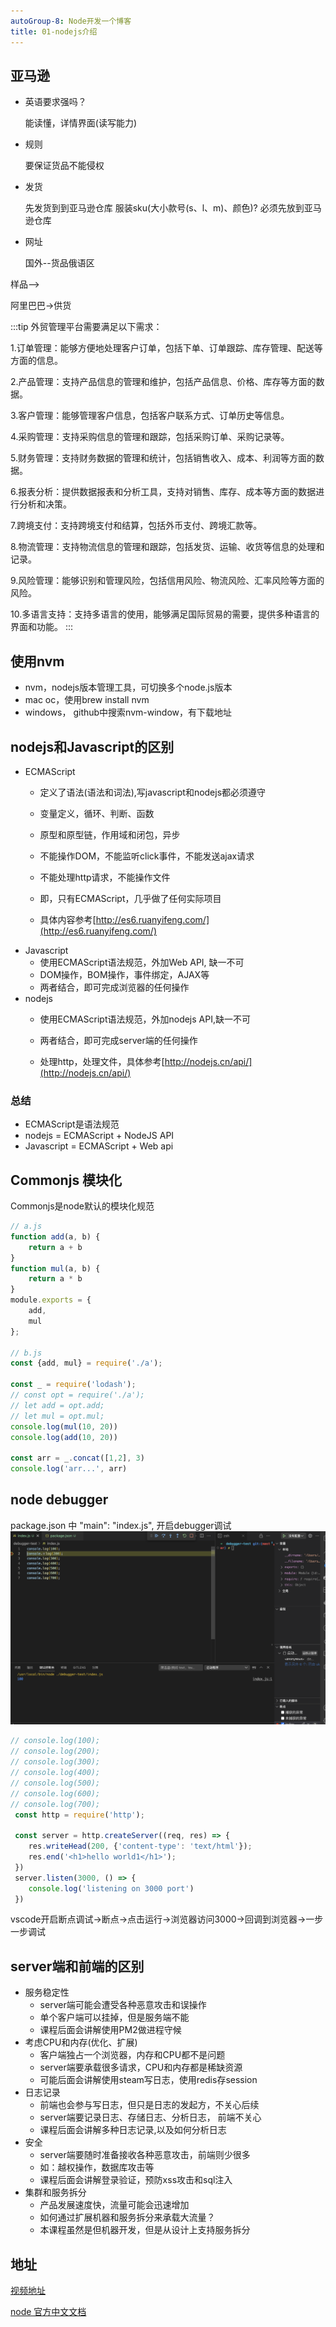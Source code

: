 ```yaml
---
autoGroup-8: Node开发一个博客
title: 01-nodejs介绍
---
```

## 亚马逊
- 英语要求强吗？

    能读懂，详情界面(读写能力)

- 规则

    要保证货品不能侵权

- 发货

    先发货到到亚马逊仓库  服装sku(大小款号(s、l、m)、颜色)? 必须先放到亚马逊仓库

- 网址

    国外--货品俄语区

样品-->

阿里巴巴->供货

:::tip
外贸管理平台需要满足以下需求：

1.订单管理：能够方便地处理客户订单，包括下单、订单跟踪、库存管理、配送等方面的信息。

2.产品管理：支持产品信息的管理和维护，包括产品信息、价格、库存等方面的数据。

3.客户管理：能够管理客户信息，包括客户联系方式、订单历史等信息。

4.采购管理：支持采购信息的管理和跟踪，包括采购订单、采购记录等。

5.财务管理：支持财务数据的管理和统计，包括销售收入、成本、利润等方面的数据。

6.报表分析：提供数据报表和分析工具，支持对销售、库存、成本等方面的数据进行分析和决策。

7.跨境支付：支持跨境支付和结算，包括外币支付、跨境汇款等。

8.物流管理：支持物流信息的管理和跟踪，包括发货、运输、收货等信息的处理和记录。

9.风险管理：能够识别和管理风险，包括信用风险、物流风险、汇率风险等方面的风险。

10.多语言支持：支持多语言的使用，能够满足国际贸易的需要，提供多种语言的界面和功能。
:::

## 使用nvm
- nvm，nodejs版本管理工具，可切换多个node.js版本
- mac oc，使用brew install nvm
- windows， github中搜索nvm-window，有下载地址

## nodejs和Javascript的区别
- ECMAScript
    - 定义了语法(语法和词法),写javascript和nodejs都必须遵守
    - 变量定义，循环、判断、函数
    - 原型和原型链，作用域和闭包，异步

    - 不能操作DOM，不能监听click事件，不能发送ajax请求
    - 不能处理http请求，不能操作文件
    - 即，只有ECMAScript，几乎做了任何实际项目
    - 具体内容参考[http://es6.ruanyifeng.com/](http://es6.ruanyifeng.com/)
- Javascript
    - 使用ECMAScript语法规范，外加Web API, 缺一不可
    - DOM操作，BOM操作，事件绑定，AJAX等
    - 两者结合，即可完成浏览器的任何操作
- nodejs
    - 使用ECMAScript语法规范，外加nodejs API,缺一不可
    - 两者结合，即可完成server端的任何操作

    - 处理http，处理文件，具体参考[http://nodejs.cn/api/](http://nodejs.cn/api/)

### 总结
- ECMAScript是语法规范
- nodejs = ECMAScript + NodeJS API
- Javascript = ECMAScript + Web api

## Commonjs 模块化
Commonjs是node默认的模块化规范
```js
// a.js
function add(a, b) {
    return a + b
}
function mul(a, b) {
    return a * b
}
module.exports = {
    add, 
    mul
};

// b.js
const {add, mul} = require('./a');

const _ = require('lodash');
// const opt = require('./a');
// let add = opt.add;
// let mul = opt.mul;
console.log(mul(10, 20))
console.log(add(10, 20))

const arr = _.concat([1,2], 3)
console.log('arr...', arr)
```

## node debugger
package.json 中 "main": "index.js",  开启debugger调试  
![debugger](./images/1.png)

```js
// console.log(100);
// console.log(200);
// console.log(300);
// console.log(400);
// console.log(500);
// console.log(600);
// console.log(700);
 const http = require('http');

 const server = http.createServer((req, res) => {
    res.writeHead(200, {'content-type': 'text/html'});
    res.end('<h1>hello world1</h1>');
 })
 server.listen(3000, () => {
    console.log('listening on 3000 port')
 })
```
vscode开启断点调试->断点->点击运行->浏览器访问3000->回调到浏览器->一步一步调试

## server端和前端的区别
- 服务稳定性
    - server端可能会遭受各种恶意攻击和误操作
    - 单个客户端可以挂掉，但是服务端不能
    - 课程后面会讲解使用PM2做进程守候
- 考虑CPU和内存(优化、扩展)
    - 客户端独占一个浏览器，内存和CPU都不是问题
    - server端要承载很多请求，CPU和内存都是稀缺资源
    - 可能后面会讲解使用steam写日志，使用redis存session
- 日志记录
    - 前端也会参与写日志，但只是日志的发起方，不关心后续
    - server端要记录日志、存储日志、分析日志， 前端不关心
    - 课程后面会讲解多种日志记录,以及如何分析日志
- 安全
    - server端要随时准备接收各种恶意攻击，前端则少很多
    - 如：越权操作，数据库攻击等
    - 课程后面会讲解登录验证，预防xss攻击和sql注入
- 集群和服务拆分
    - 产品发展速度快，流量可能会迅速增加
    - 如何通过扩展机器和服务拆分来承载大流量？
    - 本课程虽然是但机器开发，但是从设计上支持服务拆分

## 地址
[视频地址](https://www.youtube.com/watch?v=Lfef9uQo2pE&list=PL9nxfq1tlKKlhV1UzUmElRkxmjkoO3mtH&index=2)

[node 官方中文文档](http://nodejs.cn/api/)